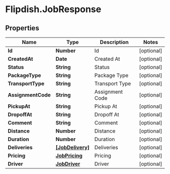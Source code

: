 # Flipdish.JobResponse

## Properties
Name | Type | Description | Notes
------------ | ------------- | ------------- | -------------
**Id** | **Number** | Id | [optional] 
**CreatedAt** | **Date** | Created At | [optional] 
**Status** | **String** | Status | [optional] 
**PackageType** | **String** | Package Type | [optional] 
**TransportType** | **String** | Transport Type | [optional] 
**AssignmentCode** | **String** | Assignment Code | [optional] 
**PickupAt** | **String** | Pickup At | [optional] 
**DropoffAt** | **String** | Dropoff At | [optional] 
**Comment** | **String** | Comment | [optional] 
**Distance** | **Number** | Distance | [optional] 
**Duration** | **Number** | Duration | [optional] 
**Deliveries** | [**[JobDelivery]**](JobDelivery.md) | Deliveries | [optional] 
**Pricing** | [**JobPricing**](JobPricing.md) | Pricing | [optional] 
**Driver** | [**JobDriver**](JobDriver.md) | Driver | [optional] 



